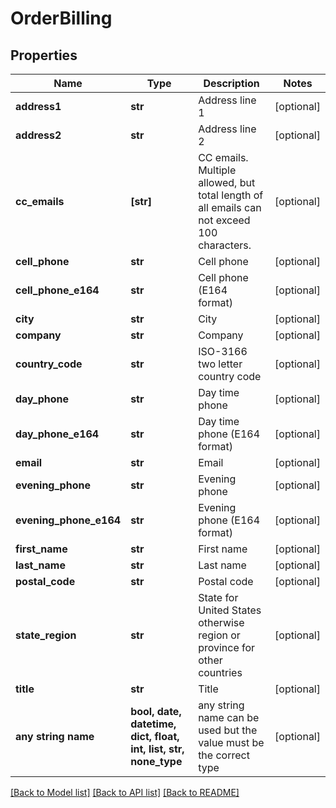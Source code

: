 # OrderBilling


## Properties
Name | Type | Description | Notes
------------ | ------------- | ------------- | -------------
**address1** | **str** | Address line 1 | [optional] 
**address2** | **str** | Address line 2 | [optional] 
**cc_emails** | **[str]** | CC emails.  Multiple allowed, but total length of all emails can not exceed 100 characters. | [optional] 
**cell_phone** | **str** | Cell phone | [optional] 
**cell_phone_e164** | **str** | Cell phone (E164 format) | [optional] 
**city** | **str** | City | [optional] 
**company** | **str** | Company | [optional] 
**country_code** | **str** | ISO-3166 two letter country code | [optional] 
**day_phone** | **str** | Day time phone | [optional] 
**day_phone_e164** | **str** | Day time phone (E164 format) | [optional] 
**email** | **str** | Email | [optional] 
**evening_phone** | **str** | Evening phone | [optional] 
**evening_phone_e164** | **str** | Evening phone (E164 format) | [optional] 
**first_name** | **str** | First name | [optional] 
**last_name** | **str** | Last name | [optional] 
**postal_code** | **str** | Postal code | [optional] 
**state_region** | **str** | State for United States otherwise region or province for other countries | [optional] 
**title** | **str** | Title | [optional] 
**any string name** | **bool, date, datetime, dict, float, int, list, str, none_type** | any string name can be used but the value must be the correct type | [optional]

[[Back to Model list]](../README.md#documentation-for-models) [[Back to API list]](../README.md#documentation-for-api-endpoints) [[Back to README]](../README.md)



